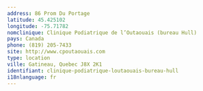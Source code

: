 ```yaml
---
address: 86 Prom Du Portage
latitude: 45.425102
longitude: -75.71782
nomclinique: Clinique Podiatrique de l’Outaouais (bureau Hull)
pays: Canada
phone: (819) 205-7433
site: http://www.cpoutaouais.com
type: location
ville: Gatineau, Quebec J8X 2K1
identifiant: clinique-podiatrique-loutaouais-bureau-hull
i18nlanguage: fr
---
```


